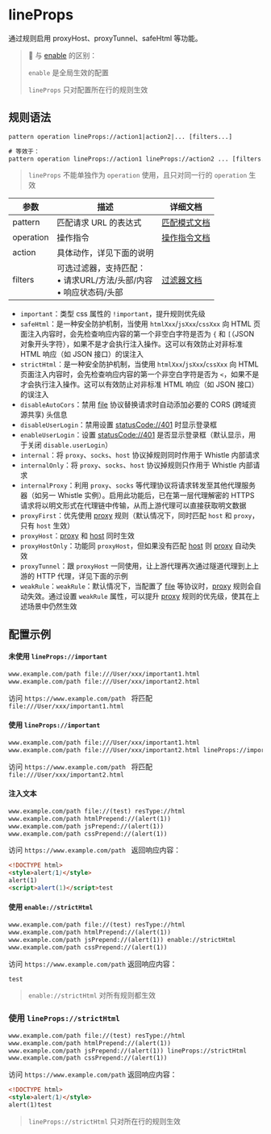 # lineProps
通过规则启用 proxyHost、proxyTunnel、safeHtml 等功能。
> 📌 与 [enable](./enable) 的区别：
>
> `enable` 是全局生效的配置
>
> `lineProps` 只对配置所在行的规则生效

## 规则语法
``` txt
pattern operation lineProps://action1|action2|... [filters...]

# 等效于：
pattern operation lineProps://action1 lineProps://action2 ... [filters...]
```
> `lineProps` 不能单独作为 `operation` 使用，且只对同一行的 `operation` 生效

| 参数    | 描述                                                         | 详细文档                  |
| ------- | ------------------------------------------------------------ | ------------------------- |
| pattern | 匹配请求 URL 的表达式                                        | [匹配模式文档](./pattern) |
| operation   | 操作指令                          | [操作指令文档](./operation)   |
| action  | 具体动作，详见下面的说明 | |
| filters | 可选过滤器，支持匹配：<br/>• 请求URL/方法/头部/内容<br/>• 响应状态码/头部 | [过滤器文档](./filters) |

- `important`：类型 css 属性的 `!important`，提升规则优先级
- `safeHtml`：是一种安全防护机制，当使用 `htmlXxx`/`jsXxx`/`cssXxx` 向 HTML 页面注入内容时，会先检查响应内容的第一个非空白字符是否为 `{` 和 `[`（JSON 对象开头字符），如果不是才会执行注入操作。这可以有效防止对非标准 HTML 响应（如 JSON 接口）的误注入
- `strictHtml`：是一种安全防护机制，当使用 `htmlXxx`/`jsXxx`/`cssXxx` 向 HTML 页面注入内容时，会先检查响应内容的第一个非空白字符是否为 `<`，如果不是才会执行注入操作。这可以有效防止对非标准 HTML 响应（如 JSON 接口）的误注入
- `disableAutoCors`：禁用 [file](./file) 协议替换请求时自动添加必要的 CORS (跨域资源共享) 头信息
- `disableUserLogin`：禁用设置 [statusCode://401](./statusCode) 时显示登录框
- `enableUserLogin`：设置 [statusCode://401](./statusCode) 是否显示登录框（默认显示，用于关闭 `disable.userLogin`）
- `internal`：将 `proxy`、`socks`、`host` 协议掉规则同时作用于 Whistle 内部请求
- `internalOnly`：将 `proxy`、`socks`、`host` 协议掉规则只作用于 Whistle 内部请求
- `internalProxy`：利用 `proxy`、`socks` 等代理协议将请求转发至其他代理服务器（如另一 Whistle 实例）。启用此功能后，已在第一层代理解密的 HTTPS 请求将以明文形式在代理链中传输，从而上游代理可以直接获取明文数据
- `proxyFirst`：优先使用 [proxy](./proxy) 规则（默认情况下，同时匹配 `host` 和 `proxy`，只有 `host` 生效）
- `proxyHost`：[proxy](./proxy) 和 [host](./host) 同时生效
- `proxyHostOnly`：功能同 `proxyHost`，但如果没有匹配 [host](./host) 则 [proxy](./proxy) 自动失效
- `proxyTunnel`：跟 `proxyHost` 一同使用，让上游代理再次通过隧道代理到上上游的 HTTP 代理，详见下面的示例
- `weakRule`：`weakRule`：默认情况下，当配置了 [file](./file) 等协议时，[proxy](./proxy) 规则会自动失效。通过设置 `weakRule` 属性，可以提升 [proxy](./proxy) 规则的优先级，使其在上述场景中仍然生效

## 配置示例
#### 未使用 `lineProps://important`
``` txt
www.example.com/path file:///User/xxx/important1.html
www.example.com/path file:///User/xxx/important2.html
```
访问 `https://www.example.com/path ` 将匹配 `file:///User/xxx/important1.html`

#### 使用 `lineProps://important`
``` txt
www.example.com/path file:///User/xxx/important1.html
www.example.com/path file:///User/xxx/important2.html lineProps://important
```
访问 `https://www.example.com/path ` 将匹配 `file:///User/xxx/important2.html`

#### 注入文本
``` txt
www.example.com/path file://(test) resType://html
www.example.com/path htmlPrepend://(alert(1)) 
www.example.com/path jsPrepend://(alert(1)) 
www.example.com/path cssPrepend://(alert(1)) 
```
访问 `https://www.example.com/path ` 返回响应内容：
``` html
<!DOCTYPE html>
<style>alert(1)</style>
alert(1)
<script>alert(1)</script>test
```

#### 使用 `enable://strictHtml`
``` txt
www.example.com/path file://(test) resType://html
www.example.com/path htmlPrepend://(alert(1)) 
www.example.com/path jsPrepend://(alert(1)) enable://strictHtml
www.example.com/path cssPrepend://(alert(1)) 
```
访问 `https://www.example.com/path` 返回响应内容：
``` html
test
```
> `enable://strictHtml` 对所有规则都生效

### 使用 `lineProps://strictHtml`
``` txt
www.example.com/path file://(test) resType://html
www.example.com/path htmlPrepend://(alert(1)) 
www.example.com/path jsPrepend://(alert(1)) lineProps://strictHtml
www.example.com/path cssPrepend://(alert(1)) 
```
访问 `https://www.example.com/path` 返回响应内容：
``` html
<!DOCTYPE html>
<style>alert(1)</style>
alert(1)test
```
> `lineProps://strictHtml` 只对所在行的规则生效
